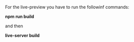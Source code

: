 For the live-preview you have to run the followinf commands:

**npm run build**

and then

**live-server build**
